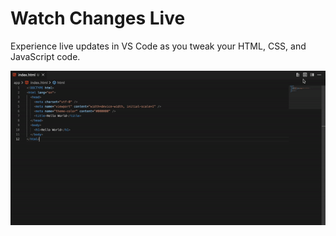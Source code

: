# Watch Changes Live

Experience live updates in VS Code as you tweak your HTML, CSS, and JavaScript code.

![Demo of Live HTML Preview](./step_3.gif)
